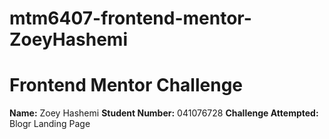 # mtm6407-frontend-mentor-ZoeyHashemi
# Frontend Mentor Challenge
**Name:** Zoey Hashemi
**Student Number:** 041076728
**Challenge Attempted:** Blogr Landing Page
